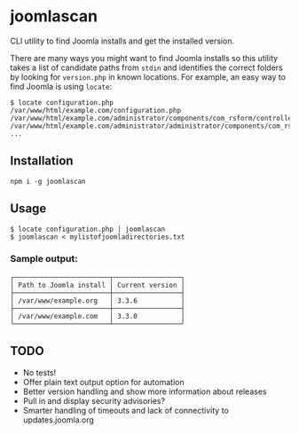 # joomlascan

CLI utility to find Joomla installs and get the installed version.

There are many ways you might want to find Joomla installs so this utility takes a list of candidate paths
from `stdin` and identifies the correct folders by looking for `version.php` in known locations. For example, an easy 
way to find Joomla is using `locate`:

```
$ locate configuration.php
/var/www/html/example.com/configuration.php
/var/www/html/example.com/administrator/components/com_rsform/controllers/configuration.php
/var/www/html/example.com/administrator/administrator/components/com_rsform/models/configuration.php
...
```

## Installation

```
npm i -g joomlascan
```


## Usage

```
$ locate configuration.php | joomlascan
$ joomlascan < mylistofjoomladirectories.txt
```

### Sample output:

```
┌────────────────────────┬─────────────────┐
│ Path to Joomla install │ Current version │
├────────────────────────┼─────────────────┤
│ /var/www/example.org   │ 3.3.6           │
├────────────────────────┼─────────────────┤
│ /var/www/example.com   │ 3.3.0           │
└────────────────────────┴─────────────────┘
```

## TODO

- No tests!
- Offer plain text output option for automation
- Better version handling and show more information about releases
- Pull in and display security advisories?
- Smarter handling of timeouts and lack of connectivity to updates.joomla.org
